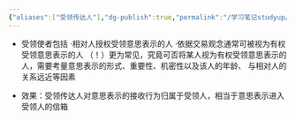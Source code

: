 ```yaml
---
{"aliases":["受领传达人"],"dg-publish":true,"permalink":"/学习笔记studyup/知识点cheese/受领使者/","dgPassFrontmatter":true,"created":"2024-07-16T11:11:19.989+08:00","updated":"2024-09-11T12:20:16.925+08:00"}
---
```


- 受领使者包括
·相对人授权受领意思表示的人
·依据交易观念通常可被视为有权受领意思表示的人
（！）更为常见，究竟可否将某人视为有权受领意思表示的人，需要考量意思表示的形式、重要性、机密性以及该人的年龄、 与相对人的关系远近等因素

- 效果：受领传达人对意思表示的接收行为归属于受领人，相当于意思表示进入受领人的信箱